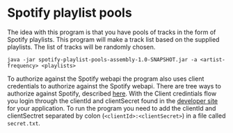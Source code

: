 # Spotify playlist pools

The idea with this program is that you have pools of tracks in the form of Spotify playlists. This program will make a track list based on the supplied playlists. 
The list of tracks will be randomly chosen. 
  
```shell
java -jar spotify-playlist-pools-assembly-1.0-SNAPSHOT.jar -a <artist-frequency> <playlists>
``` 

To authorize against the Spotify webapi the program also uses client credentials to authorize against the Spotify webapi. There are tree ways to authorize 
against Spotify, described [here](https://developer.spotify.com/web-api/authorization-guide/). With the Client credintials flow you login through the clientId and 
clientSecret found in the [developer site](https://developer.spotify.com/) for your application. To run the program you need to add the 
clientId and clientSectret separated by colon (`<clientId>:<clientSecret>`) in a file called `secret.txt`.




 
